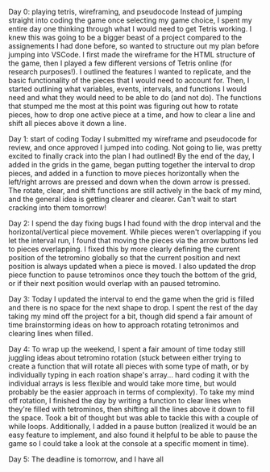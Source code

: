 Day 0: playing tetris, wireframing, and pseudocode
    Instead of jumping straight into coding the game once selecting my game choice, I spent my entire day one thinking through what I would need to get Tetris working. I knew this was going to be a bigger beast of a project compared to the assignements I had done before, so wanted to structure out my plan before jumping into VSCode.
    I first made the wireframe for the HTML structure of the game, then I played a few different versions of Tetris online (for research purposes!). I outlined the features I wanted to replicate, and the basic functionality of the pieces that I would need to account for. Then, I started outlining what variables, events, intervals, and functions I would need and what they would need to be able to do (and not do).
    The functions that stumped me the most at this point was figuring out how to rotate pieces, how to drop one active piece at a time, and how to clear a line and shift all pieces above it down a line.

Day 1: start of coding
    Today I submitted my wireframe and pseudocode for review, and once approved I jumped into coding. Not going to lie, was pretty excited to finally crack into the plan I had outlined!
    By the end of the day, I added in the grids in the game, began putting together the interval to drop pieces, and added in a function to move pieces horizontally when the left/right arrows are pressed and down when the down arrow is pressed.
    The rotate, clear, and shift functions are still actively in the back of my mind, and the general idea is getting clearer and clearer. Can't wait to start cracking into them tomorrow!

Day 2:
    I spend the day fixing bugs I had found with the drop interval and the horizontal/vertical piece movement. While pieces weren't overlapping if you let the interval run, I found that moving the pieces via the arrow buttons led to pieces overlapping. I fixed this by more clearly defining the current position of the tetromino globally so that the current position and next position is always updated when a piece is moved.
    I also updated the drop piece function to pause tetrominos once they touch the bottom of the grid, or if their next position would overlap with an paused tetromino.

Day 3:
    Today I updated the interval to end the game when the grid is filled and there is no space for the next shape to drop. I spent the rest of the day taking my mind off the project for a bit, though did spend a fair amount of time brainstorming ideas on how to approach rotating tetronimos and clearing lines when filled.

Day 4:
    To wrap up the weekend, I spent a fair amount of time today still juggling ideas about tetromino rotation (stuck between either trying to create a function that will rotate all pieces with some type of math, or by individually typing in each roation shape's array... hard coding it with the individual arrays is less flexible and would take more time, but would probably be the easier approach in terms of complexity).
    To take my mind off rotation, I finished the day by writing a function to clear lines when they're filled with tetrominos, then shifting all the lines above it down to fill the space. Took a bit of thought but was able to tackle this with a couple of while loops.
    Additionally, I added in a pause button (realized it would be an easy feature to implement, and also found it helpful to be able to pause the game so I could take a look at the console at a specific moment in time).

Day 5:
    The deadline is tomorrow, and I have all 